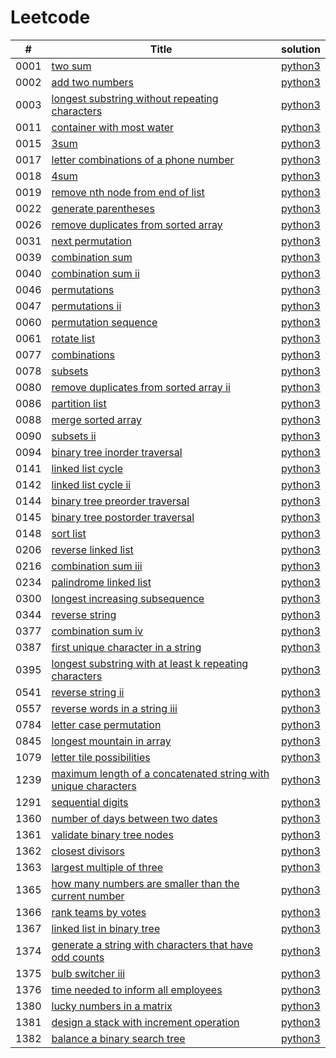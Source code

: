# Leetcode

| #    | Title                                                                                                                                                           | solution                                                                                                                                       |
| ---- | --------------------------------------------------------------------------------------------------------------------------------------------------------------- | ---------------------------------------------------------------------------------------------------------------------------------------------- |
| 0001 | [two sum](https://leetcode.com/problems/two-sum/)                                                                                                               | [python3](https://github.com/wenjiaaa/Leetcode/blob/master/P0001_P0500/0001-two-sum.py)                                                        |
| 0002 | [add two numbers](https://leetcode.com/problems/add-two-numbers/)                                                                                               | [python3](https://github.com/wenjiaaa/Leetcode/blob/master/P0001_P0500/0002-add-two-numbers.py)                                                |
| 0003 | [longest substring without repeating characters](https://leetcode.com/problems/longest-substring-without-repeating-characters/)                                 | [python3](https://github.com/wenjiaaa/Leetcode/blob/master/P0001_P0500/0003-longest-substring-without-repeating-characters.py)                 |
| 0011 | [container with most water](https://leetcode.com/problems/container-with-most-water/)                                                                           | [python3](https://github.com/wenjiaaa/Leetcode/blob/master/P0001_P0500/0011-container-with-most-water.py)                                      |
| 0015 | [3sum](https://leetcode.com/problems/3sum/)                                                                                                                     | [python3](https://github.com/wenjiaaa/Leetcode/blob/master/P0001_P0500/0015-3sum.py)                                                           |
| 0017 | [letter combinations of a phone number](https://leetcode.com/problems/letter-combinations-of-a-phone-number/)                                                   | [python3](https://github.com/wenjiaaa/Leetcode/blob/master/P0001_P0500/0017-letter-combinations-of-a-phone-number.py)                          |
| 0018 | [4sum](https://leetcode.com/problems/4sum/)                                                                                                                     | [python3](https://github.com/wenjiaaa/Leetcode/blob/master/P0001_P0500/0018-4sum.py)                                                           |
| 0019 | [remove nth node from end of list](https://leetcode.com/problems/remove-nth-node-from-end-of-list/)                                                             | [python3](https://github.com/wenjiaaa/Leetcode/blob/master/P0001_P0500/0019-remove-nth-node-from-end-of-list.py)                               |
| 0022 | [generate parentheses](https://leetcode.com/problems/generate-parentheses/)                                                                                     | [python3](https://github.com/wenjiaaa/Leetcode/blob/master/P0001_P0500/0022-generate-parentheses.py)                                           |
| 0026 | [remove duplicates from sorted array](https://leetcode.com/problems/remove-duplicates-from-sorted-array/)                                                       | [python3](https://github.com/wenjiaaa/Leetcode/blob/master/P0001_P0500/0026-remove-duplicates-from-sorted-array.py)                            |
| 0031 | [next permutation](https://leetcode.com/problems/next-permutation/)                                                                                             | [python3](https://github.com/wenjiaaa/Leetcode/blob/master/P0001_P0500/0031-next-permutation.py)                                               |
| 0039 | [combination sum](https://leetcode.com/problems/combination-sum/)                                                                                               | [python3](https://github.com/wenjiaaa/Leetcode/blob/master/P0001_P0500/0039-combination-sum.py)                                                |
| 0040 | [combination sum ii](https://leetcode.com/problems/combination-sum-ii/)                                                                                         | [python3](https://github.com/wenjiaaa/Leetcode/blob/master/P0001_P0500/0040-combination-sum-ii.py)                                             |
| 0046 | [permutations](https://leetcode.com/problems/permutations/)                                                                                                     | [python3](https://github.com/wenjiaaa/Leetcode/blob/master/P0001_P0500/0046-permutations.py)                                                   |
| 0047 | [permutations ii](https://leetcode.com/problems/permutations-ii/)                                                                                               | [python3](https://github.com/wenjiaaa/Leetcode/blob/master/P0001_P0500/0047-permutations-ii.py)                                                |
| 0060 | [permutation sequence](https://leetcode.com/problems/permutation-sequence/)                                                                                     | [python3](https://github.com/wenjiaaa/Leetcode/blob/master/P0001_P0500/0060-permutation-sequence.py)                                           |
| 0061 | [rotate list](https://leetcode.com/problems/rotate-list/)                                                                                                       | [python3](https://github.com/wenjiaaa/Leetcode/blob/master/P0001_P0500/0061-rotate-list.py)                                                    |
| 0077 | [combinations](https://leetcode.com/problems/combinations/)                                                                                                     | [python3](https://github.com/wenjiaaa/Leetcode/blob/master/P0001_P0500/0077-combinations.py)                                                   |
| 0078 | [subsets](https://leetcode.com/problems/subsets/)                                                                                                               | [python3](https://github.com/wenjiaaa/Leetcode/blob/master/P0001_P0500/0078-subsets.py)                                                        |
| 0080 | [remove duplicates from sorted array ii](https://leetcode.com/problems/remove-duplicates-from-sorted-array-ii/)                                                 | [python3](https://github.com/wenjiaaa/Leetcode/blob/master/P0001_P0500/0080-remove-duplicates-from-sorted-array-ii.py)                         |
| 0086 | [partition list](https://leetcode.com/problems/partition-list/)                                                                                                 | [python3](https://github.com/wenjiaaa/Leetcode/blob/master/P0001_P0500/0086-partition-list.py)                                                 |
| 0088 | [merge sorted array](https://leetcode.com/problems/merge-sorted-array/)                                                                                         | [python3](https://github.com/wenjiaaa/Leetcode/blob/master/P0001_P0500/0088-merge-sorted-array.py)                                             |
| 0090 | [subsets ii](https://leetcode.com/problems/subsets-ii/)                                                                                                         | [python3](https://github.com/wenjiaaa/Leetcode/blob/master/P0001_P0500/0090-subsets-ii.py)                                                     |
| 0094 | [binary tree inorder traversal](https://leetcode.com/problems/binary-tree-inorder-traversal/)                                                                   | [python3](https://github.com/wenjiaaa/Leetcode/blob/master/P0001_P0500/0094-binary-tree-inorder-traversal.py)                                  |
| 0141 | [linked list cycle](https://leetcode.com/problems/linked-list-cycle/)                                                                                           | [python3](https://github.com/wenjiaaa/Leetcode/blob/master/P0001_P0500/0141-linked-list-cycle.py)                                              |
| 0142 | [linked list cycle ii](https://leetcode.com/problems/linked-list-cycle-ii/)                                                                                     | [python3](https://github.com/wenjiaaa/Leetcode/blob/master/P0001_P0500/0142-linked-list-cycle-ii.py)                                           |
| 0144 | [binary tree preorder traversal](https://leetcode.com/problems/binary-tree-preorder-traversal/)                                                                 | [python3](https://github.com/wenjiaaa/Leetcode/blob/master/P0001_P0500/0144-binary-tree-preorder-traversal.py)                                 |
| 0145 | [binary tree postorder traversal](https://leetcode.com/problems/binary-tree-postorder-traversal/)                                                               | [python3](https://github.com/wenjiaaa/Leetcode/blob/master/P0001_P0500/0145-binary-tree-postorder-traversal.py)                                |
| 0148 | [sort list](https://leetcode.com/problems/sort-list/)                                                                                                           | [python3](https://github.com/wenjiaaa/Leetcode/blob/master/P0001_P0500/0148-sort-list.py)                                                      |
| 0206 | [reverse linked list](https://leetcode.com/problems/reverse-linked-list/)                                                                                       | [python3](https://github.com/wenjiaaa/Leetcode/blob/master/P0001_P0500/0206-reverse-linked-list.py)                                            |
| 0216 | [combination sum iii](https://leetcode.com/problems/combination-sum-iii/)                                                                                       | [python3](https://github.com/wenjiaaa/Leetcode/blob/master/P0001_P0500/0216-combination-sum-iii.py)                                            |
| 0234 | [palindrome linked list](https://leetcode.com/problems/palindrome-linked-list/)                                                                                 | [python3](https://github.com/wenjiaaa/Leetcode/blob/master/P0001_P0500/0234-palindrome-linked-list.py)                                         |
| 0300 | [longest increasing subsequence](https://leetcode.com/problems/longest-increasing-subsequence/)                                                                 | [python3](https://github.com/wenjiaaa/Leetcode/blob/master/P0001_P0500/0300-longest-increasing-subsequence.py)                                 |
| 0344 | [reverse string](https://leetcode.com/problems/reverse-string/)                                                                                                 | [python3](https://github.com/wenjiaaa/Leetcode/blob/master/P0001_P0500/0344-reverse-string.py)                                                 |
| 0377 | [combination sum iv](https://leetcode.com/problems/combination-sum-iv/)                                                                                         | [python3](https://github.com/wenjiaaa/Leetcode/blob/master/P0001_P0500/0377-combination-sum-iv.py)                                             |
| 0387 | [first unique character in a string](https://leetcode.com/problems/first-unique-character-in-a-string/)                                                         | [python3](https://github.com/wenjiaaa/Leetcode/blob/master/P0001_P0500/0387-first-unique-character-in-a-string.py)                             |
| 0395 | [longest substring with at least k repeating characters](https://leetcode.com/problems/longest-substring-with-at-least-k-repeating-characters/)                 | [python3](https://github.com/wenjiaaa/Leetcode/blob/master/P0001_P0500/0395-longest-substring-with-at-least-k-repeating-characters.py)         |
| 0541 | [reverse string ii](https://leetcode.com/problems/reverse-string-ii/)                                                                                           | [python3](https://github.com/wenjiaaa/Leetcode/blob/master/P0501_P1000/0541-reverse-string-ii.py)                                              |
| 0557 | [reverse words in a string iii](https://leetcode.com/problems/reverse-words-in-a-string-iii/)                                                                   | [python3](https://github.com/wenjiaaa/Leetcode/blob/master/P0501_P1000/0557-reverse-words-in-a-string-iii.py)                                  |
| 0784 | [letter case permutation](https://leetcode.com/problems/letter-case-permutation/)                                                                               | [python3](https://github.com/wenjiaaa/Leetcode/blob/master/P0501_P1000/0784-letter-case-permutation.py)                                        |
| 0845 | [longest mountain in array](https://leetcode.com/problems/longest-mountain-in-array/)                                                                           | [python3](https://github.com/wenjiaaa/Leetcode/blob/master/P0501_P1000/0845-longest-mountain-in-array.py)                                      |
| 1079 | [letter tile possibilities](https://leetcode.com/problems/letter-tile-possibilities/)                                                                           | [python3](https://github.com/wenjiaaa/Leetcode/blob/master/P1001_P1500/1079-letter-tile-possibilities.py)                                      |
| 1239 | [maximum length of a concatenated string with unique characters](https://leetcode.com/problems/maximum-length-of-a-concatenated-string-with-unique-characters/) | [python3](https://github.com/wenjiaaa/Leetcode/blob/master/P1001_P1500/1239-maximum-length-of-a-concatenated-string-with-unique-characters.py) |
| 1291 | [sequential digits](https://leetcode.com/problems/sequential-digits/)                                                                                           | [python3](https://github.com/wenjiaaa/Leetcode/blob/master/P1001_P1500/1291-sequential-digits.py)                                              |
| 1360 | [number of days between two dates](https://leetcode.com/problems/number-of-days-between-two-dates/)                                                             | [python3](https://github.com/wenjiaaa/Leetcode/blob/master/P1001_P1500/1360-number-of-days-between-two-dates.py)                               |
| 1361 | [validate binary tree nodes](https://leetcode.com/problems/validate-binary-tree-nodes/)                                                                         | [python3](https://github.com/wenjiaaa/Leetcode/blob/master/P1001_P1500/1361-validate-binary-tree-nodes.py)                                     |
| 1362 | [closest divisors](https://leetcode.com/problems/closest-divisors/)                                                                                             | [python3](https://github.com/wenjiaaa/Leetcode/blob/master/P1001_P1500/1362-closest-divisors.py)                                               |
| 1363 | [largest multiple of three](https://leetcode.com/problems/largest-multiple-of-three/)                                                                           | [python3](https://github.com/wenjiaaa/Leetcode/blob/master/P1001_P1500/1363-largest-multiple-of-three.py)                                      |
| 1365 | [how many numbers are smaller than the current number](https://leetcode.com/problems/how-many-numbers-are-smaller-than-the-current-number/)                     | [python3](https://github.com/wenjiaaa/Leetcode/blob/master/P1001_P1500/1365-how-many-numbers-are-smaller-than-the-current-number.py)           |
| 1366 | [rank teams by votes](https://leetcode.com/problems/rank-teams-by-votes/)                                                                                       | [python3](https://github.com/wenjiaaa/Leetcode/blob/master/P1001_P1500/1366-rank-teams-by-votes.py)                                            |
| 1367 | [linked list in binary tree](https://leetcode.com/problems/linked-list-in-binary-tree/)                                                                         | [python3](https://github.com/wenjiaaa/Leetcode/blob/master/P1001_P1500/1367-linked-list-in-binary-tree.py)                                     |
| 1374 | [generate a string with characters that have odd counts](https://leetcode.com/problems/generate-a-string-with-characters-that-have-odd-counts/)                 | [python3](https://github.com/wenjiaaa/Leetcode/blob/master/P1001_P1500/1374-generate-a-string-with-characters-that-have-odd-counts.py)         |
| 1375 | [bulb switcher iii](https://leetcode.com/problems/bulb-switcher-iii/)                                                                                           | [python3](https://github.com/wenjiaaa/Leetcode/blob/master/P1001_P1500/1375-bulb-switcher-iii.py)                                              |
| 1376 | [time needed to inform all employees](https://leetcode.com/problems/time-needed-to-inform-all-employees/)                                                       | [python3](https://github.com/wenjiaaa/Leetcode/blob/master/P1001_P1500/1376-time-needed-to-inform-all-employees.py)                            |
| 1380 | [lucky numbers in a matrix](https://leetcode.com/problems/lucky-numbers-in-a-matrix/)                                                                           | [python3](https://github.com/wenjiaaa/Leetcode/blob/master/P1001_P1500/1380-lucky-numbers-in-a-matrix.py)                                      |
| 1381 | [design a stack with increment operation](https://leetcode.com/problems/design-a-stack-with-increment-operation/)                                               | [python3](https://github.com/wenjiaaa/Leetcode/blob/master/P1001_P1500/1381-design-a-stack-with-increment-operation.py)                        |
| 1382 | [balance a binary search tree](https://leetcode.com/problems/balance-a-binary-search-tree/)                                                                     | [python3](https://github.com/wenjiaaa/Leetcode/blob/master/P1001_P1500/1382-balance-a-binary-search-tree.py)                                   |
